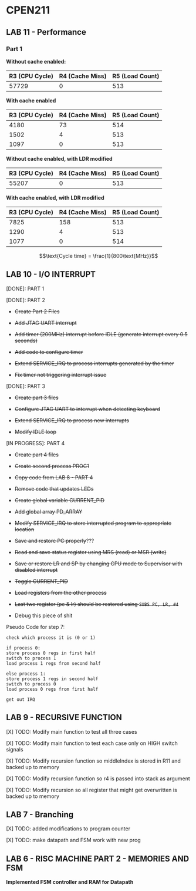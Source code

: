 # CPEN211

## LAB 11 - Performance

### Part 1

**Without cache enabled:**

| R3 (CPU Cycle) | R4 (Cache Miss) | R5 (Load Count) |
| :--- | :--- | :--- |
| 57729 | 0 | 513 |

**With cache enabled**

| R3 (CPU Cycle) | R4 (Cache Miss) | R5 (Load Count) |
| :--- | :--- | :--- |
| 4180 | 73 | 514 | Trial 1 |
| 1502 | 4 | 513 | Trial 2 |
| 1097 | 0 | 513 | Trial 3 |

**Without cache enabled, with LDR modified**

| R3 (CPU Cycle) | R4 (Cache Miss) | R5 (Load Count) |
| :--- | :--- | :--- |
| 55207 | 0 | 513 |

**With cache enabled, with LDR modified**

| R3 (CPU Cycle) | R4 (Cache Miss) | R5 (Load Count) |
| :--- | :--- | :--- |
| 7825 | 158 | 513 | Trial 1 |
| 1290 | 4 | 513 | Trial 2 |
| 1077 | 0 | 514 | Trial 3 |

$$\text{Cycle time} = \frac{1}{800\text{MHz}}$$

## LAB 10 - I/O INTERRUPT
[DONE]: PART 1

[DONE]: PART 2

- ~~Create Part 2 Files~~

- ~~Add JTAG UART interrupt~~

- ~~Add timer (200MHz) interrupt before IDLE (generate interrupt every 0.5 seconds)~~

- ~~Add code to configure timer~~

- ~~Extend SERVICE_IRQ to process interrupts generated by the timer~~

- ~~Fix timer not triggering interrupt issue~~

[DONE]: PART 3

- ~~Create part 3 files~~

- ~~Configure JTAG UART to interrupt when detecting keyboard~~

- ~~Extend SERVICE_IRQ to process new interrupts~~

- ~~Modify IDLE loop~~

[IN PROGRESS]: PART 4

- ~~Create part 4 files~~

- ~~Create second process PROC1~~

- ~~Copy code from LAB 8 - PART 4~~

- ~~Remove code that updates LEDs~~

- ~~Create global variable CURRENT_PID~~

- ~~Add global array PD_ARRAY~~

- ~~Modify SERVICE_IRQ to store interrupted program to appropriate location~~

- ~~Save and restore PC properly~~???

- ~~Read and save status register using MRS (read) or MSR (write)~~

- ~~Save or restore LR and SP by changing CPU mode to Supervisor with disabled interrupt~~

- ~~Toggle CURRENT_PID~~

- ~~Load registers from the other process~~

- ~~Last two register (pc & lr) should be restored using `SUBS PC, LR, #4`~~

- Debug this piece of shit

Pseudo Code for step 7:

```
check which process it is (0 or 1)

if process 0:
store process 0 regs in first half
switch to process 1
load process 1 regs from second half

else process 1:
store process 1 regs in second half
switch to process 0
load process 0 regs from first half

get out IRQ

```

## LAB 9 - RECURSIVE FUNCTION

[X] TODO: Modify main function to test all three cases

[X] TODO: Modify main function to test each case only on HIGH switch signals

[X] TODO: Modify recursion function so middleIndex is stored in R11 and backed up to memory

[X] TODO: Modify recursion function so r4 is passed into stack as argument

[X] TODO: Modify recursion so all register that might get overwritten is backed up to memory

## LAB 7 - Branching

[X] TODO: added modifications to program counter

[X] TODO: make datapath and FSM work with new prog


## LAB 6 - RISC MACHINE PART 2 - MEMORIES AND FSM

**Implemented FSM controller and RAM for Datapath**
